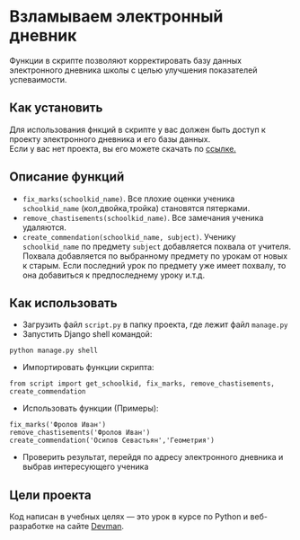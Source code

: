 # Взламываем электронный дневник

Функции в скрипте позволяют корректировать базу данных электронного дневника школы с целью улучшения показателей успеваимости.

## Как установить
Для использования фнкций в скрипте у вас должен быть доступ к проекту электронного дневника и его базы данных.   
Если у вас нет проекта, вы его можете скачать по [ссылке.](https://github.com/devmanorg/e-diary/tree/master)
## Описание функций
- `fix_marks(schoolkid_name)`. Все плохие оценки ученика `schoolkid_name` (кол,двойка,тройка) становятся пятерками.
- `remove_chastisements(schoolkid_name)`. Все замечания ученика удаляются.
- `create_commendation(schoolkid_name, subject)`. Ученику `schoolkid_name` по предмету `subject` добавляется похвала от учителя.  
Похвала добавляется по выбранному предмету по урокам от новых к старым. Если последний урок по предмету уже имеет похвалу, то она добавиться к предпоследнему уроку и.т.д.

## Как использовать
- Загрузить файл `script.py` в папку проекта, где лежит файл `manage.py`  
- Запустить Django shell командой:
```
python manage.py shell
```
- Импортировать функции скрипта:
```
from script import get_schoolkid, fix_marks, remove_chastisements, create_commendation
```
- Использовать функции (Примеры):
```
fix_marks('Фролов Иван')
remove_chastisements('Фролов Иван')
create_commendation('Осипов Севастьян','Геометрия')
```
- Проверить результат, перейдя по адресу электронного дневника и выбрав интересующего ученика

## Цели проекта

Код написан в учебных целях — это урок в курсе по Python и веб-разработке на сайте [Devman](https://dvmn.org).
